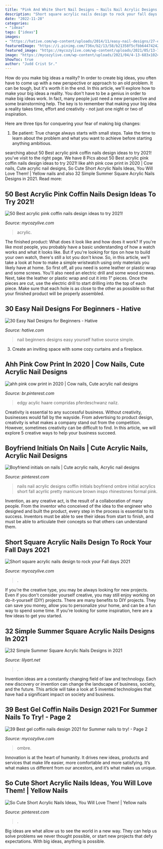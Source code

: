 ```yaml
---
title: "Pink And White Short Nail Designs ~ Nails Nail Acrylic Designs Coffin Initials Boyfriend Ombre Initial Acrylics Short Fall Acyrlic Pretty Manicure Brown Inspo Rhinestones Formal Pink"
description: "Short square acrylic nails design to rock your fall days 2021"
date: "2022-11-28"
categories:
- "ideas"
tags: ["ideas"]
images:
- "https://hative.com/wp-content/uploads/2014/11/easy-nail-designs/27-easy-nail-designs-for-beginners.jpg"
featuredImage: "https://i.pinimg.com/736x/b2/13/58/b21358f5cfbb6447424235a768671d0d.jpg"
featured_image: "https://mycozylive.com/wp-content/uploads/2021/05/13-768x1152.jpg"
image: "https://mycozylive.com/wp-content/uploads/2021/04/4-13-683x1024.jpg"
ShowToc: true
author: "Judd Crist Sr."
---
```



How do you make big ideas a reality?
In order to create big ideas, you often have to come up with a new perspective or approach to an old problem. It can be tough, but it's worth it in the end. In this article, we'll explore how to make your big ideas a reality.
You don't have to be a genius in order to make big ideas work. In fact, many people just need a new perspective and some brainstorming help. The key is to remember that making your big idea a reality takes time, effort and creativity - not just one night or two of inspiration.

Here are three tips for conquering your fear of making big changes: 
1) Be patient: True change always starts with small steps. Take the time to learn about the problem and what you want to achieve before starting anything ambitious.

	

		
searching about 50 Best acrylic pink coffin nails design ideas to try 2021! you've visit to the right page. We have 8 Pics about 50 Best acrylic pink coffin nails design ideas to try 2021! like ahh pink cow print in 2020 | Cow nails, Cute acrylic nail designs, So Cute Short Acrylic Nails Ideas, You Will Love Them! | Yellow nails and also 32 Simple Summer Square Acrylic Nails Designs in 2021. Read more:
		
    
## 50 Best Acrylic Pink Coffin Nails Design Ideas To Try 2021!

<img loading=lazy src="https://mycozylive.com/wp-content/uploads/2021/04/4-13-683x1024.jpg" onerror="this.onerror=null;this.src='https://tse4.mm.bing.net/th?id=OIP.bFUL2tke64ApIIEwDdwB3gHaLG&amp;pid=15.1';" alt="50 Best acrylic pink coffin nails design ideas to try 2021!">

_Source: mycozylive.com_

>acrylic. 

	

The finished product: What does it look like and how does it work?
If you're like most people, you probably have a basic understanding of how a watch works and what it looks like. But if you're looking for tips on how to build your own watch, there's still a lot you don't know.  So, in this article, we'll take a look at how to make a simple wristwatch using only materials you likely have at home. 
So first off, all you need is some leather or plastic wrap and some screws. You'll also need an electric drill and some wood screws. Next, take the leather or plastic wrap and cut it into 1" pieces. Once the pieces are cut, use the electric drill to start drilling into the top of each piece. Make sure that each hole is as close to the other as possible so that your finished product will be properly assembled.

    
## 30 Easy Nail Designs For Beginners - Hative

<img loading=lazy src="https://hative.com/wp-content/uploads/2014/11/easy-nail-designs/27-easy-nail-designs-for-beginners.jpg" onerror="this.onerror=null;this.src='https://tse1.mm.bing.net/th?id=OIP.6bCxR0tzGvIhlcLXFK9oFQHaLG&amp;pid=15.1';" alt="30 Easy Nail Designs for Beginners - Hative">

_Source: hative.com_

>nail beginners designs easy yourself hative source simple. 

	

3. Create an inviting space with some cozy curtains and a fireplace. 

    
## Ahh Pink Cow Print In 2020 | Cow Nails, Cute Acrylic Nail Designs

<img loading=lazy src="https://i.pinimg.com/736x/3a/27/ca/3a27ca1facba5bc3874983e03486e053.jpg" onerror="this.onerror=null;this.src='https://tse1.mm.bing.net/th?id=OIP.qPtuRN87TG0yOs9Gf8BbJwHaKf&amp;pid=15.1';" alt="ahh pink cow print in 2020 | Cow nails, Cute acrylic nail designs">

_Source: br.pinterest.com_

>edgy acylic haare compridas pferdeschwanz nailz. 

	

Creativity is essential to any successful business. Without creativity, businesses would fall by the wayside. From advertising to product design, creativity is what makes a company stand out from the competition. However, sometimes creativity can be difficult to find. In this article, we will explore 5 creative ways to help your business succeed.

    
## Boyfriend Initials On Nails | Cute Acrylic Nails, Acrylic Nail Designs

<img loading=lazy src="https://i.pinimg.com/736x/b2/13/58/b21358f5cfbb6447424235a768671d0d.jpg" onerror="this.onerror=null;this.src='https://tse4.mm.bing.net/th?id=OIP.7eLdrFzkAuVjBjJDXngjxAHaJ3&amp;pid=15.1';" alt="Boyfriend initials on nails | Cute acrylic nails, Acrylic nail designs">

_Source: pinterest.com_

>nails nail acrylic designs coffin initials boyfriend ombre initial acrylics short fall acyrlic pretty manicure brown inspo rhinestones formal pink. 

	

Invention, as any creative act, is the result of a collaboration of many people. From the inventor who conceived of the idea to the engineer who designed and built the product, every step in the process is essential to its success. Inventors must be able to see their ideas from start to finish, and must be able to articulate their concepts so that others can understand them.

    
## Short Square Acrylic Nails Design To Rock Your Fall Days 2021

<img loading=lazy src="https://mycozylive.com/wp-content/uploads/2021/08/40-2.jpg" onerror="this.onerror=null;this.src='https://tse1.mm.bing.net/th?id=OIP.niti4IUql0UNbvSwOwDUiwHaNK&amp;pid=15.1';" alt="Short square acrylic nails design to rock your Fall days 2021">

_Source: mycozylive.com_

>. 

	

If you're the creative type, you may be always looking for new projects. Even if you don't consider yourself creative, you may still enjoy working on do-it-yourself (DIY) projects. There are many benefits to DIY projects. They can save you money, allow you to personalize your home, and can be a fun way to spend some time. If you're looking for some inspiration, here are a few ideas to get you started.

    
## 32 Simple Summer Square Acrylic Nails Designs In 2021

<img loading=lazy src="https://lilyart.net/wp-content/uploads/2021/05/5-13-683x1024.jpg" onerror="this.onerror=null;this.src='https://tse1.mm.bing.net/th?id=OIP.QAuf2Ujw2VBNAesQITZREgHaLG&amp;pid=15.1';" alt="32 Simple Summer Square Acrylic Nails Designs in 2021">

_Source: lilyart.net_

>. 

	

Invention ideas are a constantly changing field of law and technology. Each new discovery or invention can change the landscape of business, society, and the future. This article will take a look at 5 invented technologies that have had a significant impact on society and business.

    
## 39 Best Gel Coffin Nails Design 2021 For Summer Nails To Try! - Page 2

<img loading=lazy src="https://mycozylive.com/wp-content/uploads/2021/05/13-768x1152.jpg" onerror="this.onerror=null;this.src='https://tse1.mm.bing.net/th?id=OIP.SXj8TVhj8GTz0ICb7osEDwHaLH&amp;pid=15.1';" alt="39 Best gel coffin nails design 2021 for Summer nails to try! - Page 2">

_Source: mycozylive.com_

>ombre. 

	

Innovation is at the heart of humanity. It drives new ideas, products and services that make life easier, more comfortable and more satisfying. It’s what makes us different from our ancestors, and it’s what makes us unique.

    
## So Cute Short Acrylic Nails Ideas, You Will Love Them! | Yellow Nails

<img loading=lazy src="https://i.pinimg.com/736x/79/e9/62/79e9624af37ad74a739e79c1512dce6d.jpg" onerror="this.onerror=null;this.src='https://tse1.mm.bing.net/th?id=OIP.zpOWJoBT4h7EmdamDLT6wwHaLH&amp;pid=15.1';" alt="So Cute Short Acrylic Nails Ideas, You Will Love Them! | Yellow nails">

_Source: pinterest.com_

>. 

	

Big ideas are what allow us to see the world in a new way. They can help us solve problems we never thought possible, or start new projects that defy expectations. With big ideas, anything is possible.

